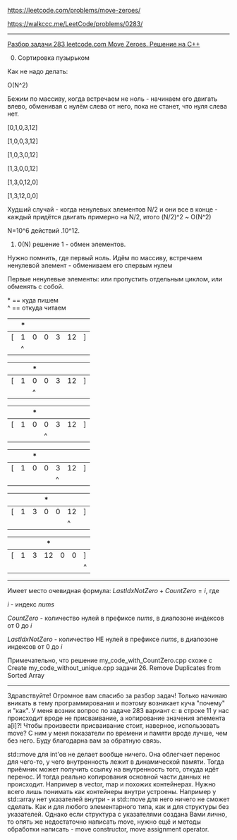 https://leetcode.com/problems/move-zeroes/

https://walkccc.me/LeetCode/problems/0283/

________

[Разбор задачи 283 leetcode.com Move Zeroes. Решение на C++](https://www.youtube.com/watch?v=oIJ5qG1CPz0)

0. Сортировка пузырьком

Как не надо делать:

O(N^2)

Бежим по массиву, когда встречаем не ноль - начинаем его двигать влево, обменивая с нулём слева от него, пока не станет, что нуля слева нет.

[0,1,0,3,12]

[1,0,0,3,12]

[1,0,3,0,12]

[1,3,0,0,12]

[1,3,0,12,0]

[1,3,12,0,0]

Худший случай - когда ненулевых элементов N/2 и они все в конце - каждый придётся двигать примерно на N/2, итого (N/2)^2 ~ O(N^2)


N=10^6 действий .10^12.

1. 0(N) решение 1 - обмен элементов.

Нужно помнить, где первый ноль. Идём по массиву, встречаем ненулевой элемент - обмениваем его спервым нулем

Первые ненулевые элементы: или пропустить отдельным циклом, или обменять с собой.

\* == куда пишем  
^ == откуда читаем

|   	| * 	|   	|   	|   	|    	|   	|
|---	|---	|---	|---	|---	|----	|---	|
| [ 	| 1 	| 0 	| 0 	| 3 	| 12 	| ] 	|
|   	| ^ 	|   	|   	|   	|    	|   	|

|   	|   	| * 	|   	|   	|    	|   	|
|---	|---	|---	|---	|---	|----	|---	|
| [ 	| 1 	| 0 	| 0 	| 3 	| 12 	| ] 	|
|   	|   	| ^  	|   	|   	|    	|   	|

|   	|   	| * 	|   	|   	|    	|   	|
|---	|---	|---	|---	|---	|----	|---	|
| [ 	| 1 	| 0 	| 0 	| 3 	| 12 	| ] 	|
|   	|   	|   	| ^ 	|   	|    	|   	|

|   	|   	| * 	|   	|   	|    	|   	|
|---	|---	|---	|---	|---	|----	|---	|
| [ 	| 1 	| 0 	| 0 	| 3 	| 12 	| ] 	|
|   	|   	|   	|   	| ^  	|    	|   	|

|   	|   	|  	  | * 	|   	|    	|   	|
|---	|---	|---	|---	|---	|----	|---	|
| [ 	| 1 	| 3 	| 0 	| 0 	| 12 	| ] 	|
|   	|   	|   	|   	|   	| ^   |   	|

|   	|   	|  	  | * 	|   	|    	|   	|
|---	|---	|---	|---	|---	|----	|---	|
| [ 	| 1 	| 3 	| 12 	| 0 	| 0 	| ] 	|
|   	|   	|   	|   	|   	|     | ^  	|

________

Имеет место очевидная формула: $LastIdxNotZero + CountZero = i$, где

$i$ - индекс $nums$

$CountZero$ - количество нулей в префиксе $nums$, в диапозоне индексов от 0 до $i$

$LastIdxNotZero$ - количество НЕ нулей в префиксе $nums$, в диапозоне индексов от 0 до $i$

Примечательно, что решение my_code_with_CountZero.cpp схоже с Create my_code_without_unique.cpp задачи 26. Remove Duplicates from Sorted Array

_________

Здравствуйте! Огромное вам спасибо за разбор задач! Только начинаю вникать в тему программирования и поэтому возникает куча "почему" и "как". У меня возник вопрос по задаче 283 вариант с: в строке 11 у нас происходит вроде не присваивание, а копирование значения элемента a[i]?! Чтобы произвести присваивание стоит, наверное, использовать move? С ним у меня показатели по времени и памяти вроде лучше, чем без него. Буду благодарна вам за обратную связь.

std::move для int'ов не делает вообще ничего. Она облегчает перенос для чего-то, у чего внутренность лежит в динамической памяти. Тогда приёмник может получить ссылку на внутренность того, откуда идёт перенос. И тогда реально копирования основной части данных не происходит. Например в vector, map и похожих контейнерах. Нужно всего лишь понимать как контейнеры внутри устроены. Например у std::array нет указателей внутри - и std::move для него ничего не сможет сделать. Как и для любого элементарного типа, как и для структуры без указателей. Однако если структура с указателями создана Вами лично, то опять же недостаточно написать move, нужно ещё и методы обработки написать - move constructor, move assignment operator.
